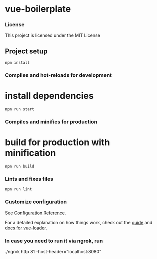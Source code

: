 # vue-boilerplate

<h3>License</h3>

This project is licensed under the MIT License

## Project setup
```
npm install
```

### Compiles and hot-reloads for development
# install dependencies

```
npm run start
```

### Compiles and minifies for production
# build for production with minification
```
npm run build
```

### Lints and fixes files
```
npm run lint
```

### Customize configuration
See [Configuration Reference](https://cli.vuejs.org/config/).

For a detailed explanation on how things work, check out the [guide](http://vuejs-templates.github.io/webpack/) and [docs for vue-loader](http://vuejs.github.io/vue-loader).

### In case you need to run it via ngrok, run
./ngrok http 81 -host-header="localhost:8080"
